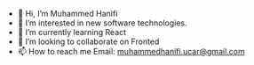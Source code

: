 - 👋 Hi, I’m Muhammed Hanifi
- 👀 I’m interested in new software technologies.
- 🌱 I’m currently learning React
- 💞️ I’m looking to collaborate on Fronted
- 📫 How to reach me Email: muhammedhanifi.ucar@gmail.com

<!---
muhammedhanifi38/muhammedhanifi38 is a ✨ special ✨ repository because its `README.md` (this file) appears on your GitHub profile.
You can click the Preview link to take a look at your changes.
--->
